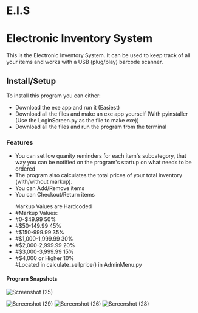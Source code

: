 # E.I.S
<h1>Electronic Inventory System</h1>

<p>
This is the Electronic Inventory System.
It can be used to keep track of all your items and works with a USB (plug/play) barcode scanner.
</p>

<h2>Install/Setup</h2>
<p>
To install this program you can either:
  <ul>
    <li>Download the exe app and run it (Easiest)</li>
    <li>Download all the files and make an exe app yourself (With pyinstaller (Use the LoginScreen.py as the file to make exe))</li>
    <li>Download all the files and run the program from the terminal</li>
    </ul>
</p>

<h3>Features</h3>
<ul>
<li>You can set low quanity reminders for each item's subcategory, that way you can be notified on the program's startup on what needs to be ordered</li>
<li>The program also calculates the total prices of your total inventory (with/without markup).</li>
<li>You can Add/Remove items</li>
<li>You can Checkout/Return items</li>
</ul>

<ul>
Markup Values are Hardcoded
  <li>#Markup Values:</li>
  <li>#0-$49.99         50%</li>
  <li>#$50-149.99       45%</li>
  <li>#$150-999.99      35%</li>
  <li>#$1,000-1,999.99  30%</li>
  <li>#$2,000-2,999.99  20%</li>
  <li>#$3,000-3,999.99  15%</li>
  <li>#$4,000 or Higher 10%</li>
  #Located in calculate_sellprice() in AdminMenu.py 
</ul>

<h4>Program Snapshots</h4>

![Screenshot (25)](https://user-images.githubusercontent.com/115889137/207741161-2d7f9947-78e7-4cbc-810e-84b8ea751485.png)

![Screenshot (29)](https://user-images.githubusercontent.com/115889137/207741690-25335dfe-0e39-4ec9-b9da-063f3cf181cb.png)
![Screenshot (26)](https://user-images.githubusercontent.com/115889137/207741692-7a73f963-5ea9-4638-aeae-5c2a9baadfea.png)
![Screenshot (28)](https://user-images.githubusercontent.com/115889137/207741693-a14a4048-3887-49d8-b60d-58ef8aebd627.png)
